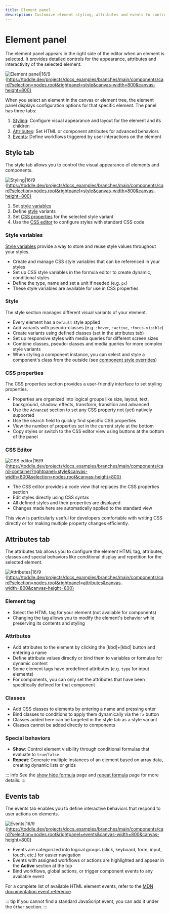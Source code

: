 ```yaml
---
title: Element panel
description: Customize element styling, attributes and events to control appearance, behavior and interactivity of selected components.
---
```


# Element panel

The element panel appears in the right side of the editor when an element is selected. It provides detailed controls for the appearance, attributes and interactivity of the selected element.

![Element panel|16/9](element-panel.webp){https://toddle.dev/projects/docs_examples/branches/main/components/card?selection=nodes.root&rightpanel=style&canvas-width=800&canvas-height=800}

When you select an element in the canvas or element tree, the element panel displays configuration options for that specific element. The panel has three tabs:

1. [Styling](#style-tab): Configure visual appearance and layout for the element and its children
2. [Attributes](#attributes-tab): Set HTML or component attributes for advanced behaviors
3. [Events](#events-tab): Define workflows triggered by user interactions on the element

## Style tab

The style tab allows you to control the visual appearance of elements and components.

![Styling|16/9](element-panel-styling.webp){https://toddle.dev/projects/docs_examples/branches/main/components/card?selection=nodes.root&rightpanel=style&canvas-width=800&canvas-height=800}

1. Set [style variables](#style-variables)
2. Define [style](#style) variants
3. Set [CSS properties](#css-properties) for the selected style variant
4. Use the [CSS editor](#css-editor) to configure styles with standard CSS code

### Style variables

[Style variables](/styling/conditional-styles#style-variables) provide a way to store and reuse style values throughout your styles.

- Create and manage CSS style variables that can be referenced in your styles
- Set up CSS style variables in the formula editor to create dynamic, conditional styles
- Define the type, name and set a unit if needed (e.g. `px`)
- These style variables are available for use in CSS properties

### Style

The style section manages different visual variants of your element.

- Every element has a `Default` style applied
- Add variants with pseudo-classes (e.g. `:hover`, `:active`, `:focus-visible`)
- Create variants using defined classes (set in the attributes tab)
- Set up responsive styles with media queries for different screen sizes
- Combine classes, pseudo-classes and media queries for more complex style variants
- When styling a component instance, you can select and style a component's class from the outside (see [component style overrides](/styling/conditional-styles#component-style-overrides))

### CSS properties

The CSS properties section provides a user-friendly interface to set styling properties.

- Properties are organized into logical groups like size, layout, text, background, shadow, effects, transform, transition and advanced
- Use the `Advanced` section to set any CSS property not (yet) natively supported
- Use the search field to quickly find specific CSS properties
- View the number of properties set in the current style at the bottom
- Copy styles or switch to the CSS editor view using buttons at the bottom of the panel

### CSS Editor

![CSS editor|16/9](element-panel-css-editor.webp){https://toddle.dev/projects/docs_examples/branches/main/components/card-container?rightpanel=style&canvas-width=800&selection=nodes.root&canvas-height=800}

- The CSS editor provides a code view that replaces the CSS properties section
- Edit styles directly using CSS syntax
- All defined styles and their properties are displayed
- Changes made here are automatically applied to the standard view

This view is particularly useful for developers comfortable with writing CSS directly or for making multiple property changes efficiently.

## Attributes tab

The attributes tab allows you to configure the element HTML tag, attributes, classes and special behaviors like conditional display and repetition for the selected element.

![Attributes|16/9](element-panel-attributes.webp){https://toddle.dev/projects/docs_examples/branches/main/components/card?selection=nodes.root&rightpanel=attributes&canvas-width=800&canvas-height=800}

### Element tag

- Select the HTML tag for your element (not available for components)
- Changing the tag allows you to modify the element's behavior while preserving its contents and styling

### Attributes

- Add attributes to the element by clicking the [kbd]+[kbd] button and entering a name
- Define attribute values directly or bind them to variables or formulas for dynamic content
- Some element tags have predefined attributes (e.g. `type` for input elements)
- For components, you can only set the attributes that have been specifically defined for that component

### Classes

- Add CSS classes to elements by entering a name and pressing enter
- Bind classes to conditions to apply them dynamically via the `fx` button
- Classes added here can be targeted in the style tab as a style variant
- Classes cannot be added directly to components

### Special behaviors

- **Show**: Control element visibility through conditional formulas that evaluate to `true`/`false`
- **Repeat**: Generate multiple instances of an element based on array data, creating dynamic lists or grids

::: info
See the [show hide formula](/formulas/show-hide-formula) page and [repeat formula](/formulas/repeat-formula) page for more details.
:::

## Events tab

The events tab enables you to define interactive behaviors that respond to user actions on elements.

![Events|16/9](element-panel-events.webp){https://toddle.dev/projects/docs_examples/branches/main/components/card?selection=nodes.root&rightpanel=events&canvas-width=800&canvas-height=800}

- Events are categorized into logical groups (click, keyboard, form, input, touch, etc.) for easier navigation
- Events with assigned workflows or actions are highlighted and appear in the **Active** section at the top
- Bind workflows, global actions, or trigger component events to any available event

For a complete list of available HTML element events, refer to the [MDN documentation event reference](https://developer.mozilla.org/en-US/docs/Web/Events).

::: tip
If you cannot find a standard JavaScript event, you can add it under the `Other` section.
:::
